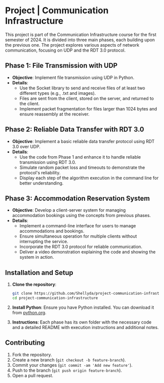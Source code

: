 # Project | Communication Infrastructure

This project is part of the Communication Infrastructure course for the first semester of 2024. It is divided into three main phases, each building upon the previous one. The project explores various aspects of network communication, focusing on UDP and the RDT 3.0 protocol. 

## Phase 1: File Transmission with UDP

- **Objective**: Implement file transmission using UDP in Python.
- **Details**: 
  - Use the Socket library to send and receive files of at least two different types (e.g., .txt and images).
  - Files are sent from the client, stored on the server, and returned to the client.
  - Implement packet fragmentation for files larger than 1024 bytes and ensure reassembly at the receiver.

## Phase 2: Reliable Data Transfer with RDT 3.0

- **Objective**: Implement a basic reliable data transfer protocol using RDT 3.0 over UDP.
- **Details**: 
  - Use the code from Phase 1 and enhance it to handle reliable transmission using RDT 3.0.
  - Simulate random packet loss and timeouts to demonstrate the protocol's reliability.
  - Display each step of the algorithm execution in the command line for better understanding.

## Phase 3: Accommodation Reservation System

- **Objective**: Develop a client-server system for managing accommodation bookings using the concepts from previous phases.
- **Details**: 
  - Implement a command-line interface for users to manage accommodations and bookings.
  - Ensure simultaneous operation for multiple clients without interrupting the service.
  - Incorporate the RDT 3.0 protocol for reliable communication.
  - Deliver a video demonstration explaining the code and showing the system in action.

## Installation and Setup

1. **Clone the repository**:
    ```bash
    git clone https://github.com/Shellyda/project-communication-infrastructure.git
    cd project-communication-infrastructure
    ```

2. **Install Python**:
    Ensure you have Python installed. You can download it from [python.org](https://www.python.org/).

3. **Instructions**:
    Each phase has its own folder with the necessary code and a detailed README with execution instructions and additional notes.

## Contributing

1. Fork the repository.
2. Create a new branch (`git checkout -b feature-branch`).
3. Commit your changes (`git commit -am 'Add new feature'`).
4. Push to the branch (`git push origin feature-branch`).
5. Open a pull request.